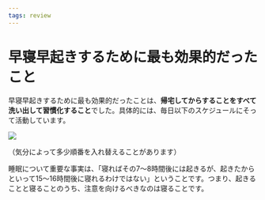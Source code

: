 ```yaml
---
tags: review
---
```


# 早寝早起きするために最も効果的だったこと

早寝早起きするために最も効果的だったことは、**帰宅してからすることをすべて洗い出して習慣化すること**でした。具体的には、毎日以下のスケジュールにそって活動しています。

![](https://i.gyazo.com/e56aed4a15f32c815308ecad105e83a7.png)

（気分によって多少順番を入れ替えることがあります）

睡眠について重要な事実は、「寝ればその7〜8時間後には起きるが、起きたからといって15〜16時間後に寝れるわけではない」ということです。つまり、起きることと寝ることのうち、注意を向けるべきなのは寝ることです。
